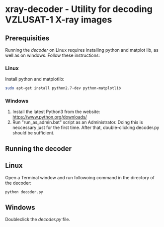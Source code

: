 # xray-decoder - Utility for decoding VZLUSAT-1 X-ray images

## Prerequisities

Running the *decoder* on Linux requires installing python and matplot lib, as well as on windows. Follow these instructions:

### Linux

Install python and matplotlib:

```bash
sudo apt-get install python2.7-dev python-matplotlib
```

### Windows

1. Install the latest Python3 from the website: https://www.python.org/downloads/
2. Run "run_as_admin.bat" script as an Administrator. Doing this is neccessary just for the first time. After that, double-clicking decoder.py should be sufficient.

## Running the decoder

## Linux

Open a Terminal window and run followoing command in the directory of the decoder:

```bash
python decoder.py
```

## Windows

Doubleclick the *decoder.py* file.

